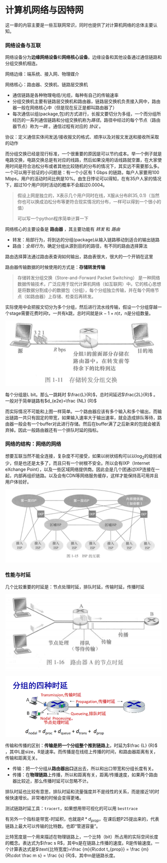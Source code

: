 # 计算机网络与因特网

这一章的内容主要是一些互联网常识，同时也提供了对计算机网络的总体主要认知。


### 网络设备与互联

网络设备分为**边缘网络设备**和**网络核心设备**。边缘设备和其他设备通过通信链路和分组交换机相连。

网络边缘：端系统、接入网、物理媒介

网络核心：路由器、交换机、链路层交换机
- 通信链路是各种物理电缆/光缆，每种有自己的传输速率
- 分组交换机主要有链路层交换机和路由器，链路层交换机负责接入网中，路由器一般在网络核心中（但是现在反正是都叫路由器了）
- 每次通信以组(package,包)的方式进行，长报文要切分为多组，一个而分组所经历的一系列通信链路和分组交换机称为*路径*。路径中经过的每个节点（路由器节点）称为*一跳* 。通信过程有对应的 *协议* 。

协议：定义通信实体间发送/接收报文的格式、顺序以及对报文发送和接收所采取的动作

而分组交换已经是现行标准，一个很重要的原因是可以节约成本。举一个例子就是电路交换，电路交换总是有对应的线路，然后如果没用的话线路就空置，在大家使用时间是符合泊松分布或者其他比较随机的分布的情况下，其实远不需要那么多。一个可以用于验证的小问题是：有一个小区有 1 Gbps 的链路，每户人家要用100 Mbps，用户的活动时间比例是10%。由生日悖论可以得知，在有35户人家的情况下，超过10个用户同时活动的概率不会超过0.0004。

> 假设上网是独立的，X表示几个用户同时在线，X服从分布$B(35,0.1)$（当然你也可以换成泊松分布等更符合现实情况的分布，一样可以得到一个很小的值）
>
> 可以写一个python程序简单计算一下



网络核心的主要设备是 **路由器** ，其主要功能有 *转发* 和 *路由* 

- 转发：局部行为，将到达的分组(package)从输入链路移动到适合的输出链路
- 路由：*全局行为*，确定分组从源到目的的路径，有不同的路由选择算法

​路由选择算法通过路由表查询如何输出，路由表很大，很大的一个开销在这里



路由器传输数据的时候使用的方式是：**存储转发传输**

> 存储转发分组交换（Store-and-Forward Packet Switching） 是一种网络数据传输技术，广泛应用于现代计算机网络（如互联网）中。它的核心思想是将数据分割成小的数据包（分组），每个分组独立传输，并在每个网络节点（如路由器）上存储、检查后再转发。

实际使用中会把报文切分为多个分组，然后进行流水线传输，假设一个分组穿越一个stage需要花费时间t，一共有k跳，总时间就是$(k-1+n)t$，n是分组数量。

![image-20240911155432326](img/image-20240911155432326.png)

每个分组是L bit。那么一跳耗时 $\frac{L}{R}$，总时间延迟$\frac{2L}{R}$ 。一般对于简单链路有$d_{e2e}=\frac {NL} {R}$ 

而实际情况不可能和上图一样简单。一个路由器应该有多个输入和多个输出，而输出链路一共只有固定的带宽，如果输入速率大于输出速率，就会造成排队等待，路由器一般会有一个buffer对此进行存储。然后在buffer满了之后新来的包就会被丢弃掉。因此一般路由器还有一个排队时延的指标。



### 网络的结构：网络的网络

想要互联当然不能全连接，复杂度不可接受，如果以树状结构可以以$\log_2$的级别减少，但是也还是太多了，而且只有一个树根不安全。所以会有IXP（Internet eXchange Point），以及一些区域网络提供商。因此会是几个团通过IXP连接在一起，内部再组织链路。以及会有CDN等网络服务缓存，这样才能保持高可用并且用户体验好。

![image-20240911155834544](img/image-20240911155834544.png)

### 性能与时延

几个比较重要的时延是：节点处理时延，排队时延，传输时延，传播时延

![image-20240911165520492](img/image-20240911165520492.png)

![](img/2024-12-24-15-52-17.png)

传输和传播的区别：**传输是把一个分组整个推到链路上**，时延为$\frac {L} {R}$ ，其中L是size，R是速率。而传播是在线缆上传播的时间，和路由器距离有关，传输和距离无关。

- 传输：把一个分组从**路由器出口**送出去，所以和出口带宽和分组长度有关。
- 传播：在**物理链路**上传播，所以和距离有关，距离/传播速度，如果两个路由器比较近，那么传播时延可以忽略不计。

排队时延也比较有意思，排队时延和流量强度并不是线性的关系，而是接近1的时候快速增长。非常堵的时候会变得更堵。

测试链路时延工具：`tracert`，如果想用带可视化的可以用 `besttrace`

有另外一个指标是带宽-时延积，也就是$R*d_{prop}$，在课后题P25提出来的，代表链路上最大可以传输的比特数。也即“管道容量”。

比特宽度是一个用来描述在物理链路上，一个比特（bit）所占用的实际空间长度的概念。表达式为$\frac s R$，其中s是在链路上传播的速度。R是传输速度。一个计算表达式是$\text{比特宽度}=\frac {m}{R\cdot t_{prop}} = \frac {m} {R\cdot \frac m s} = \frac {s} {R}$，其中m是链路长度。
